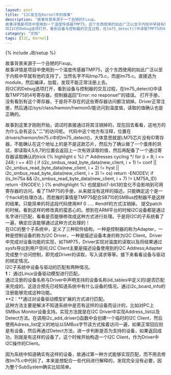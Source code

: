 ```yaml
---
layout: post
title: "I2C发生在Kernel中的故事"
description: "故事背景来源于一个丑陋的Fixup。  
故事详情是项目中使用到一个温度传感器TMP75，这个东西使用的如此广泛以至于内核中早就有他的支持了，当然名字不叫tmp75.c，而是lm75.c。直接选为module，然后编译，加载，发现不能正常注册上去。    
将I2C的Debug选项打开，看到设备与控制器的交互过程，在lm75_detect()中读取TMP75的4号寄存器，控制器返回\"Error: no response!\"的错误。"
category: "文档"
tags: [I2C, Kernel]
---
```

{% include JB/setup %} 

故事背景来源于一个丑陋的Fixup。  
故事详情是项目中使用到一个温度传感器TMP75，这个东西使用的如此广泛以至于内核中早就有他的支持了，当然名字不叫tmp75.c，而是lm75.c。直接选为module，然后编译，加载，发现不能正常注册上去。    
将I2C的Debug选项打开，看到设备与控制器的交互过程，在lm75_detect()中读取TMP75的4号寄存器，控制器返回"Error: no response!"的错误。 
打开手册，没有看到有这个寄存器，于是将不存在的这些寄存器访问都注销掉。Driver正常注册，然后通过/sys/class/hwmon/hwmon0/能访问到温度值，读取的值确认也是正确的。   

故事到这里才刚刚开始，调试时直接通过将其注销掉的，现在回去看看，这地方的为什么会有这么"二"的访问呢。
代码中这个地方有注释，位置在drivers/hwmon/lm75.c中的lm75_detect()，大体意思就是LM75芯片没有ID寄存器，不能确认在这个地址上的是不是这款芯片，然后为了确认做了一个蛋疼的测试，即读取4,5,6,7的位置会返回上一次有效读取的值，然后再配备了一个通过寄存器读取确认的trick
{% highlight c %}
/* Addresses cycling */
for (i = 8; i <= 248; i += 40) {
        if (i2c_smbus_read_byte_data(new_client, i + 1) != conf
         || i2c_smbus_read_byte_data(new_client, i + 2) != hyst
         || i2c_smbus_read_byte_data(new_client, i + 3) != os)
                return -ENODEV;
        if (is_lm75a && i2c_smbus_read_byte_data(new_client, i + 7)
                        != LM75A_ID)
                return -ENODEV;
}
{% endhighlight %}
也就是bit7-bit3的变化不会影响到可用寄存器的访问。看了TMP75的手册，从来就没有这样的描述。只能确定这个是一个hack的处理办法，而悲摧的事情是TMP75配合SB710的SMBus控制器不是这样的结果。只能简单的将这段代码使用#if 0 ..... #endif的方式注销掉。
提交patch的时候，看到这样的修改真的蛮恶心的。想到在ARM平台的时候I2C设备都是通过名字进行匹配，看看是否能够修改成这种方式进行处理。于是将I2C的子系统看了一遍，确定应该能够通过这种方式处理的！   
在I2C的整个子系统中，定义了三种软件结构，一种是控制器的称为Adapter，一种是控制设备的称为I2C Driver，一种是描述设备本身的称为I2C Client。Driver中完成对设备功能的实现，如TMP75，Driver实现对温度的读取以及将结果通过sysfs导出到用户空间;I2C Client主要是描述设备使用到的I2C Address;Adapter完成整个访问控制，即完成Driver的读取，写入请求等等。接下来看看设备与驱动的绑定情况。  
I2C子系统中设备与驱动的匹配有两种情况。  
**1：** 通过Linux设备驱动模型进行匹配。  
通过注册的设备名称与Driver中声明支持的设备名称(id_tables中定义的)是否匹配来完成的。这适合预先已经知道系统中有什么设备的情况。通过i2c_board_info的注册能够完成这种功能。   
**2：**通过对设备驱动模型扩展的方式进行匹配。     
这种方法主要是解决不知道系统中是否有这样的设备而设计的，比如对PC上SMBus Monitor设备支持。实现方法就是在I2C Driver中实现Address_list以及Detect方法。在调用i2c_add_driver()函数中会创建一个临时的I2C Client，然后使用Adress_list定义的地址以SMBus字节读方式挨着访问一遍，如果正常回应则是有设备，然后再通过Detect方法，进一步判断是否为支持的设备，如果返回成功，则就是有这样的设备了。这个时候开始构造一个I2C Client，作为Driver中I2C操作的Client。  

因为系统中知道确实有这样的设备，故通过第一种方式能够实现匹配，而不用去修改lm75.c中代码了。本来是想配合一些代码进行解释的，发现完全没有必要，因为整个SubSystem确实比较简单。

